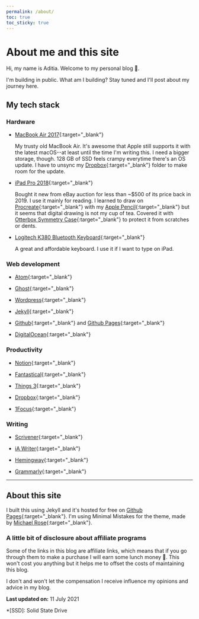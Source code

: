 ```yaml
---
permalink: /about/
toc: true
toc_sticky: true
---
```


# About me and this site

Hi, my name is Aditia. Welcome to my personal blog :wave:.

I'm building in public. What am I building? Stay tuned and I'll post about my journey here.

## My tech stack

### Hardware

* [MacBook Air 2017](https://amzn.to/3qgFexI){:target="_blank"}

   My trusty old MacBook Air. It's awesome that Apple still supports it with the latest macOS--at least until the time I'm writing this. I need a bigger storage, though. 128 GB of SSD feels crampy everytime there's an OS update. I have to unsync my [Dropbox](https://www.dropbox.com/referrals/AACiql6PO5x2Nf3wdZjEfX3s_dzel_QMX6E?src=global9){:target="_blank"} folder to make room for the update.

* [iPad Pro 2018](https://amzn.to/3zNDalt){:target="_blank"}

   Bought it new from eBay auction for less than ~$500 of its price back in 2019. I use it mainly for reading. I learned to draw on [Procreate](https://procreate.art/ipad){:target="_blank"} with my [Apple Pencil](https://amzn.to/3APZFXm){:target="_blank"} but it seems that digital drawing is not my cup of tea. Covered it with [Otterbox Symmetry Case](https://amzn.to/3i1bbGV){:target="_blank"} to protect it from scratches or dents.

* [Logitech K380 Bluetooth Keyboard](https://amzn.to/3xDibzO){:target="_blank"}

  A great and affordable keyboard. I use it if I want to type on iPad.

### Web development

* [Atom](https://atom.io){:target="_blank"}

* [Ghost](https://ghost.org){:target="_blank"}

* [Wordpress](https://wordpress.org){:target="_blank"}

* [Jekyll](https://jekyllrb.com){:target="_blank"}

* [Github](https://github.com){:target="_blank"} and [Github Pages](https://pages.github.com){:target="_blank"}

* [DigitalOcean](https://m.do.co/c/8ddf004f0401){:target="_blank"}

### Productivity

* [Notion](https://www.notion.so){:target="_blank"}

* [Fantastical](https://flexibits.com){:target="_blank"}

* [Things 3](https://culturedcode.com/things/){:target="_blank"}

* [Dropbox](https://www.dropbox.com/referrals/AACiql6PO5x2Nf3wdZjEfX3s_dzel_QMX6E?src=global9){:target="_blank"}

* [1Focus](https://onefocusapp.com){:target="_blank"}

### Writing

* [Scrivener](https://a.paddle.com/v2/click/49535/124780?link=1570){:target="_blank"}

* [iA Writer](https://ia.net/writer){:target="_blank"}

* [Hemingway](https://hemingwayapp.com){:target="_blank"}

* [Grammarly](https://www.tkqlhce.com/click-100434038-12939579){:target="_blank"}

***

## About this site

I built this using Jekyll and it's hosted for free on [Github Pages](https://pages.github.com){:target="_blank"}. I'm using Minimal Mistakes for the theme, made by [Michael Rose](https://mademistakes.com "Check his awesome blog"){:target="_blank"}.

### A little bit of disclosure about affiliate programs

Some of the links in this blog are affiliate links, which means that if you go through them to make a purchase I will earn some lunch money :pizza:. This won't cost you anything but it helps me to offset the costs of maintaining this blog.

I don't and won't let the compensation I receive influence my opinions and advice in my blog.

<div class="notice--info">
  <p><strong>Last updated on:</strong> 11 July 2021</p>
</div>

*[SSD]: Solid State Drive
